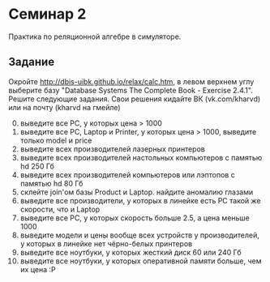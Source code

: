 # Семинар 2
Практика по реляционной алгебре в симуляторе.

## Задание

Окройте http://dbis-uibk.github.io/relax/calc.htm, в левом верхнем углу выберите базу "Database Systems The Complete Book - Exercise 2.4.1". Решите следующие задания. Свои решения кидайте ВК (vk.com/kharvd) или на почту (kharvd на гмейле)

0. выведите все PC, у которых цена > 1000
1. выведите все PC, Laptop и Printer, у которых цена > 1000, выведите только model и price
2. выведите всех производителей лазерных принтеров
3. выведите всех производителей настольных компьютеров с памятью hd 250 Гб
4. выведите всех производителей компьютеров или лэптопов с памятью hd 80 Гб
5. склейте join'ом базы Product и Laptop. найдите аномалию глазами
10. выведите все производители, у которых в линейке есть PC такой же скорости, что и Laptop
11. выведите все PC, у которых скорость больше 2.5, а цена меньше 1000
12. выведите модели и цены вообще всех устройств у производителей,  у которых в линейке нет чёрно-белых принтеров
13. выведите все ноутбуки, у которых жесткий диск 60 или 240 Гб
14. выведите все ноутбуки, у которых оперативной памяти больше, чем их цена :Р

